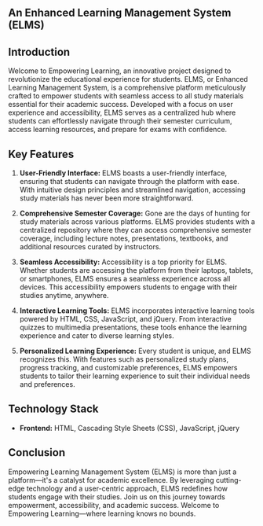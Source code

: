 ## An Enhanced Learning Management System (ELMS)

## Introduction
Welcome to Empowering Learning, an innovative project designed to revolutionize the educational experience for students. ELMS, or Enhanced Learning Management System, is a comprehensive platform meticulously crafted to empower students with seamless access to all study materials essential for their academic success. Developed with a focus on user experience and accessibility, ELMS serves as a centralized hub where students can effortlessly navigate through their semester curriculum, access learning resources, and prepare for exams with confidence.

## Key Features
1. **User-Friendly Interface:** ELMS boasts a user-friendly interface, ensuring that students can navigate through the platform with ease. With intuitive design principles and streamlined navigation, accessing study materials has never been more straightforward.

2. **Comprehensive Semester Coverage:** Gone are the days of hunting for study materials across various platforms. ELMS provides students with a centralized repository where they can access comprehensive semester coverage, including lecture notes, presentations, textbooks, and additional resources curated by instructors.

3. **Seamless Accessibility:** Accessibility is a top priority for ELMS. Whether students are accessing the platform from their laptops, tablets, or smartphones, ELMS ensures a seamless experience across all devices. This accessibility empowers students to engage with their studies anytime, anywhere.

4. **Interactive Learning Tools:** ELMS incorporates interactive learning tools powered by HTML, CSS, JavaScript, and jQuery. From interactive quizzes to multimedia presentations, these tools enhance the learning experience and cater to diverse learning styles.

5. **Personalized Learning Experience:** Every student is unique, and ELMS recognizes this. With features such as personalized study plans, progress tracking, and customizable preferences, ELMS empowers students to tailor their learning experience to suit their individual needs and preferences.

## Technology Stack
- **Frontend:** HTML, Cascading Style Sheets (CSS), JavaScript, jQuery
  
## Conclusion
Empowering Learning Management System (ELMS) is more than just a platform—it's a catalyst for academic excellence. By leveraging cutting-edge technology and a user-centric approach, ELMS redefines how students engage with their studies. Join us on this journey towards empowerment, accessibility, and academic success. Welcome to Empowering Learning—where learning knows no bounds.
